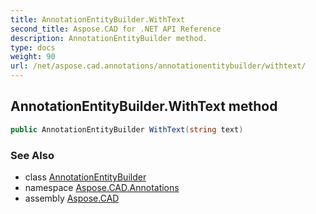```yaml
---
title: AnnotationEntityBuilder.WithText
second_title: Aspose.CAD for .NET API Reference
description: AnnotationEntityBuilder method. 
type: docs
weight: 90
url: /net/aspose.cad.annotations/annotationentitybuilder/withtext/
---
```

## AnnotationEntityBuilder.WithText method

```csharp
public AnnotationEntityBuilder WithText(string text)
```

### See Also

* class [AnnotationEntityBuilder](../)
* namespace [Aspose.CAD.Annotations](../../../aspose.cad.annotations/)
* assembly [Aspose.CAD](../../../)


